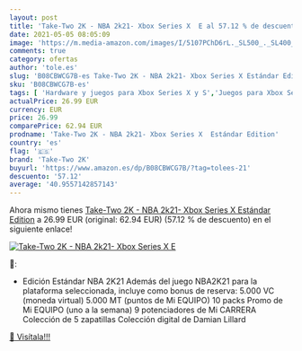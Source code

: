 ```yaml
---
layout: post
title: 'Take-Two 2K - NBA 2k21- Xbox Series X  E al 57.12 % de descuento'
date: 2021-05-05 08:05:09
image: 'https://m.media-amazon.com/images/I/5107PChD6rL._SL500_._SL400_.jpg'
comments: true
category: ofertas
author: 'tole.es'
slug: 'B08CBWCG7B-es Take-Two 2K - NBA 2k21- Xbox Series X Estándar Edition'
sku: 'B08CBWCG7B-es'
tags: [ 'Hardware y juegos para Xbox Series X y S','Juegos para Xbox Series X y S','Videojuegos','take-two 2k','xbox', ]
actualPrice: 26.99 EUR
currency: EUR
price: 26.99
comparePrice: 62.94 EUR
prodname: 'Take-Two 2K - NBA 2k21- Xbox Series X  Estándar Edition'
country: 'es'
flag: '🇪🇸'
brand: 'Take-Two 2K'
buyurl: 'https://www.amazon.es/dp/B08CBWCG7B/?tag=tolees-21'
descuento: '57.12'
average: '40.9557142857143'
---
```


Ahora mismo tienes [Take-Two 2K - NBA 2k21- Xbox Series X  Estándar Edition](https://www.amazon.es/dp/B08CBWCG7B/?tag=tolees-21) a 26.99 EUR (original: 62.94 EUR) (57.12 %  de descuento) en el siguiente enlace!

[![Take-Two 2K - NBA 2k21- Xbox Series X  E](https://m.media-amazon.com/images/I/5107PChD6rL._SL500_._SL400_.jpg)](https://www.amazon.es/dp/B08CBWCG7B/?tag=tolees-21)

🔎:

- Edición Estándar NBA 2K21 Además del juego NBA2K21 para la plataforma seleccionada, incluye como bonus de reserva: 5.000 VC (moneda virtual) 5.000 MT (puntos de Mi EQUIPO) 10 packs Promo de Mi EQUIPO (uno a la semana) 9 potenciadores de Mi CARRERA Colección de 5 zapatillas Colección digital de Damian Lillard

[🛒 Visítala!!!](https://www.amazon.es/dp/B08CBWCG7B/?tag=tolees-21)
